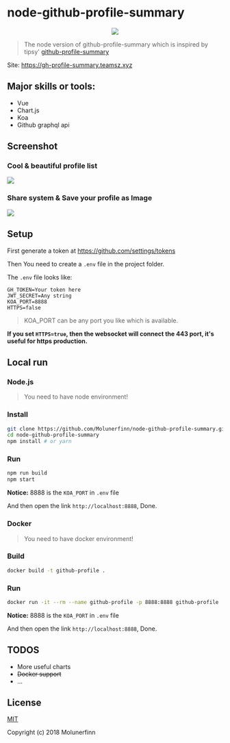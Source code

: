 # node-github-profile-summary

<p align="center">
  <img src="https://user-images.githubusercontent.com/12621342/35959365-41f352b0-0ce0-11e8-8a5b-05ad054ea378.png">
</p>

> The node version of github-profile-summary which is inspired by tipsy' [github-profile-summary](https://github.com/tipsy/github-profile-summary)

Site: https://gh-profile-summary.teamsz.xyz

## Major skills or tools:

- Vue
- Chart.js
- Koa
- Github graphql api

## Screenshot

### Cool & beautiful profile list

![](https://user-images.githubusercontent.com/12621342/35951697-89e3338e-0cb7-11e8-9986-dc258f257b97.png)

### Share system & Save your profile as Image

![](https://user-images.githubusercontent.com/12621342/35951773-d1c9cf50-0cb7-11e8-80b2-08ae7d876533.png)

## Setup

First generate a token at https://github.com/settings/tokens

Then You need to create a `.env` file in the project folder.

The `.env` file looks like:

```env
GH_TOKEN=Your token here
JWT_SECRET=Any string
KOA_PORT=8888
HTTPS=false
```

> KOA_PORT can be any port you like which is available.

**If you set `HTTPS=true`, then the websocket will connect the 443 port, it's useful for https production.**

## Local run

### Node.js

> You need to have node environment!

### Install

``` bash
git clone https://github.com/Molunerfinn/node-github-profile-summary.git
cd node-github-profile-summary
npm install # or yarn
```

### Run

```bash
npm run build
npm start
```

**Notice:** 8888 is the `KOA_PORT` in `.env` file

And then open the link `http://localhost:8888`, Done.

### Docker 

> You need to have docker environment!

### Build

```bash
docker build -t github-profile .
```

### Run

```bash
docker run -it --rm --name github-profile -p 8888:8888 github-profile
```

**Notice:** 8888 is the `KOA_PORT` in `.env` file

And then open the link `http://localhost:8888`, Done.

## TODOS

- More useful charts
- ~~Docker support~~
- ...


## License

[MIT](http://opensource.org/licenses/MIT)

Copyright (c) 2018 Molunerfinn


